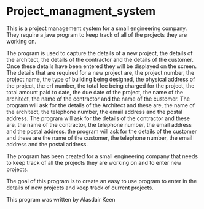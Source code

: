 # Project_managment_system
This is a project management system for a small engineering company. They require a java program to keep track of all of the projects they are working on. 

The program is used to capture the details of a new project, the details of the architect, the details of the contractor and the details of the customer. Once these details have been entered they will be displayed on the screen. The details that are required for a new project are, the project number, the project name, the type of building being designed, the physical address of the project, the erf number, the total fee being charged for the project, the total amount paid to date, the due date of the project, the name of the architect, the name of the contractor and the name of the customer. The program will ask for the details of the Architect and these are, the name of the architect, the telephone number, the email address and the postal address. The program will ask for the details of the contractor and these are, the name of the contractor, the telephone number, the email address and the postal address. the program will ask for the details of the customer and these are the name of the customer, the telephone number, the email address and the postal address.

The program has been created for a small engineering company that needs to keep track of all the projects they are working on and to enter new projects.

The goal of this program is to create an easy to use program to enter in the details of new projects and keep track of current projects.

This program was written by Alasdair Keen
